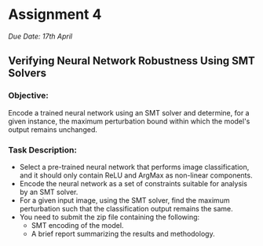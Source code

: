 # Assignment 4
_Due Date: 17th April_
## Verifying Neural Network Robustness Using SMT Solvers

### Objective:

Encode a trained neural network using an SMT solver and determine, for a given
instance, the maximum perturbation bound within which the model's output
remains unchanged.
 
### Task Description:

* Select a pre-trained neural network that performs image classification, and it
should only contain ReLU and ArgMax as non-linear components.
* Encode the neural network as a set of constraints suitable for analysis by an
SMT solver.
* For a given input image, using the SMT solver, find the maximum perturbation
such that the classification output remains the same.
* You need to submit the zip file containing the following:
    - SMT encoding of the model.
    - A brief report summarizing the results and methodology.
